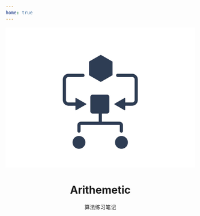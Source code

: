 ```yaml
---
home: true
---
```


<div align="center">

![Arithemetic](.vitepress/public/images/logo.png)

# Arithemetic

算法练习笔记

</div>


